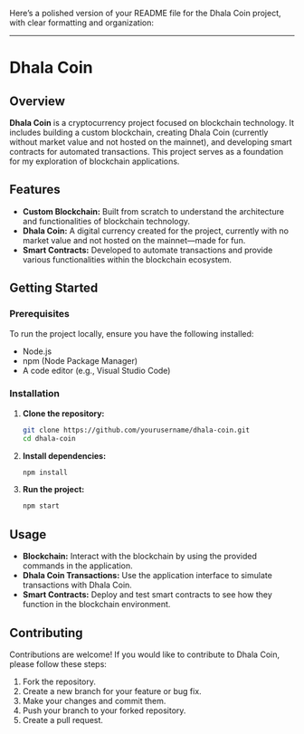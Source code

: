 Here’s a polished version of your README file for the Dhala Coin project, with clear formatting and organization:

---

# Dhala Coin

## Overview

**Dhala Coin** is a cryptocurrency project focused on blockchain technology. It includes building a custom blockchain, creating Dhala Coin (currently without market value and not hosted on the mainnet), and developing smart contracts for automated transactions. This project serves as a foundation for my exploration of blockchain applications.

## Features

- **Custom Blockchain:** Built from scratch to understand the architecture and functionalities of blockchain technology.
- **Dhala Coin:** A digital currency created for the project, currently with no market value and not hosted on the mainnet—made for fun.
- **Smart Contracts:** Developed to automate transactions and provide various functionalities within the blockchain ecosystem.

## Getting Started

### Prerequisites

To run the project locally, ensure you have the following installed:

- Node.js
- npm (Node Package Manager)
- A code editor (e.g., Visual Studio Code)

### Installation

1. **Clone the repository:**
   ```bash
   git clone https://github.com/yourusername/dhala-coin.git
   cd dhala-coin
   ```

2. **Install dependencies:**
   ```bash
   npm install
   ```

3. **Run the project:**
   ```bash
   npm start
   ```

## Usage

- **Blockchain:** Interact with the blockchain by using the provided commands in the application.
- **Dhala Coin Transactions:** Use the application interface to simulate transactions with Dhala Coin.
- **Smart Contracts:** Deploy and test smart contracts to see how they function in the blockchain environment.

## Contributing

Contributions are welcome! If you would like to contribute to Dhala Coin, please follow these steps:

1. Fork the repository.
2. Create a new branch for your feature or bug fix.
3. Make your changes and commit them.
4. Push your branch to your forked repository.
5. Create a pull request.

 
 

